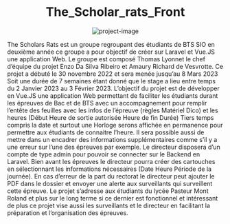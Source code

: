 <h1 align="center" id="title">The_Scholar_rats_Front</h1>

<p align="center"><img src="https://socialify.git.ci/AmauryRDV/The_Scholar_rats_Front/image?language=1&amp;owner=1&amp;name=1&amp;stargazers=1&amp;theme=Light" alt="project-image"></p>

<p id="description">The Scholars Rats est un groupe regroupant des étudiants de BTS SIO en deuxième année ce groupe a pour objectif de créer sur Laravel et Vue.JS une application Web. Le groupe est composé Thomas Lyonnet le chef d’équipe du projet Enzo Da Silva Ribeiro et Amaury Richard de Vesvrotte. Ce projet a débuté le 30 novembre 2022 et sera menée jusqu’au 8 Mars 2023 Soit une durée de 7 semaines étant donné que le stage a lieu entre temps du 2 Janvier 2023 au 3 Février 2023. L’objectif du projet est de développer en Vue.JS une application Web permettant de faciliter les étudiants durant les épreuves de Bac et de BTS avec un accompagnement pour remplir l’entête des feuilles avec les infos de l’épreuve (règles Matériel Dico) et les heures (Début Heure de sortie autorisée Heure de fin Durée) Tiers temps compris la date et surtout une Horloge serons affichée en permanence pour permettre aux étudiants de connaitre l’heure. Il sera possible aussi de mettre dans un encadrer des informations supplémentaires comme s’il y a une erreur sur l’une des épreuves par exemple. Le directeur disposera d’un compte de type admin pour pouvoir se connecter sur le Backend en Laravel. Bien avant les épreuves le directeur pourra créer des cartouches en sélectionnant les informations nécessaires (Date Heure Période de la journée). En cas d’erreur de la part du rectorat le directeur peut ajouter le PDF dans le dossier et envoyer une alerte aux surveillants qui surveillent cette épreuve. Le projet s’adresse aux étudiants du lycée Pasteur Mont Roland et plus sur le long terme si ce dernier est fonctionnel et intéressant de plus ce projet vise aussi les surveillants et le directeur en facilitant la préparation et l’organisation des épreuves.</p>

